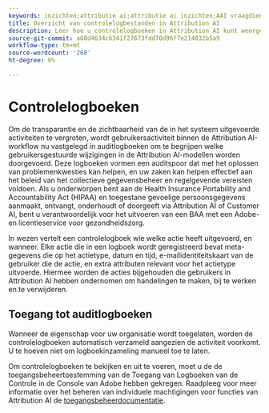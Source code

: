 ```yaml
---
keywords: inzichten;attributie ai;attributie ai inzichten;AAI vraagdienst;attributie vragen;attributie scores
title: Overzicht van controlelogbestanden in Attribution AI
description: Leer hoe u controlelogboeken in Attribution AI kunt weergeven en beheren.
source-git-commit: a68d4634c6341f27673fdd70d96f7e214032b5a9
workflow-type: tm+mt
source-wordcount: '268'
ht-degree: 0%

---
```


# Controlelogboeken

Om de transparantie en de zichtbaarheid van de in het systeem uitgevoerde activiteiten te vergroten, wordt gebruikersactiviteit binnen de Attribution AI-workflow nu vastgelegd in auditlogboeken om te begrijpen welke gebruikersgestuurde wijzigingen in de Attribution AI-modellen worden doorgevoerd. Deze logboeken vormen een auditspoor dat met het oplossen van problemenkwesties kan helpen, en uw zaken kan helpen effectief aan het beleid van het collectieve gegevensbeheer en regelgevende vereisten voldoen.  Als u onderworpen bent aan de Health Insurance Portability and Accountability Act (HIPAA) en toegestane gevoelige persoonsgegevens aanmaakt, ontvangt, onderhoudt of doorgeeft via Attribution AI of Customer AI, bent u verantwoordelijk voor het uitvoeren van een BAA met een Adobe- en licentieservice voor gezondheidszorg.

In wezen vertelt een controlelogboek wie welke actie heeft uitgevoerd, en wanneer. Elke actie die in een logboek wordt geregistreerd bevat meta-gegevens die op het actietype, datum en tijd, e-mailidentiteitskaart van de gebruiker die de actie, en extra attributen relevant voor het actietype uitvoerde. Hiermee worden de acties bijgehouden die gebruikers in Attribution AI hebben ondernomen om handelingen te maken, bij te werken en te verwijderen.

<!-- [The audit logs selected in the Attribution AI workspace](../../../attribution-ai/aai-data-governance/images/data-governance/audit-logs-cai.png) -->

## Toegang tot auditlogboeken

Wanneer de eigenschap voor uw organisatie wordt toegelaten, worden de controlelogboeken automatisch verzameld aangezien de activiteit voorkomt. U te hoeven niet om logboekinzameling manueel toe te laten.

Om controlelogboeken te bekijken en uit te voeren, moet u de de toegangsbeheertoestemming van de Toegang van Logboeken van de Controle in de Console van Adobe hebben gekregen. Raadpleeg voor meer informatie over het beheren van individuele machtigingen voor functies van Attribution AI de [toegangsbeheerdocumentatie](../aai-data-governance/access-controls.md).

